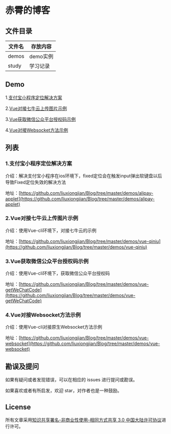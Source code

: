 # 赤霄的博客


## 文件目录
| 文件名             | 存放内容                           |
| ------------------ | --------------------------------- |
| demos              | demo实例                          |
| study              | 学习记录                           |

## Demo

1.[支付宝小程序定位解决方案](#1小程序定位解决方案)

2.[Vue对接七牛云上传图片示例](#2Vue对接七牛云上传图片示例)

3.[Vue获取微信公众平台授权码示例](#3Vue获取微信公众平台授权码示例)

4.[Vue对接Websocket方法示例](#4Vue对接Websocket方法示例)


## 列表

### 1.支付宝小程序定位解决方案

介绍：解决支付宝小程序在ios环境下，fixed定位会在触发input弹出软键盘以后导致Fixed定位失效的解决方法

地址：[https://github.com/liuxiongjian/Blog/tree/master/demos/alipay-applet](https://github.com/liuxiongjian/Blog/tree/master/demos/alipay-applet)

### 2.Vue对接七牛云上传图片示例

介绍：使用Vue-cli环境下，对接七牛云的示例

地址：[https://github.com/liuxiongjian/Blog/tree/master/demos/vue-qiniu](https://github.com/liuxiongjian/Blog/tree/master/demos/vue-qiniu)

### 3.Vue获取微信公众平台授权码示例

介绍：使用Vue-cli环境下，获取微信公众平台授权码

地址：[https://github.com/liuxiongjian/Blog/tree/master/demos/vue-getWeChatCode](https://github.com/liuxiongjian/Blog/tree/master/demos/vue-getWeChatCode)

### 4.Vue对接Websocket方法示例

介绍：使用Vue-cli对接原生Websocket方法示例

地址：[https://github.com/liuxiongjian/Blog/tree/master/demos/vue-websocket](https://github.com/liuxiongjian/Blog/tree/master/demos/vue-websocket)

## 勘误及提问

如果有疑问或者发现错误，可以在相应的 issues 进行提问或勘误。

如果喜欢或者有所启发，欢迎 star，对作者也是一种鼓励。

## License

所有文章采用[知识共享署名-非商业性使用-相同方式共享 3.0 中国大陆许可协议](http://creativecommons.org/licenses/by-nc-sa/3.0/cn/)进行许可。